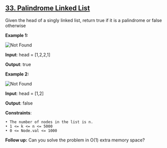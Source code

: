 <h2><a href="https://leetcode.com/problems/palindrome-linked-list/description/">33. Palindrome Linked List</a></h2>

Given the head of a singly linked list, return true if it is a palindrome or false otherwise


**Example 1:**

<img src="https://assets.leetcode.com/uploads/2021/03/03/pal1linked-list.jpg" alt="Not Found">

**Input**: head = [1,2,2,1]

**Output**: true


**Example 2:**

<img src="https://assets.leetcode.com/uploads/2021/03/03/pal2linked-list.jpg" alt="Not Found">

**Input**: head = [1,2]

**Output**: false


**Constraints**:

    • The number of nodes in the list is n.
    • 1 <= k <= n <= 5000
    • 0 <= Node.val <= 1000

**Follow up:** Can you solve the problem in O(1) extra memory space?